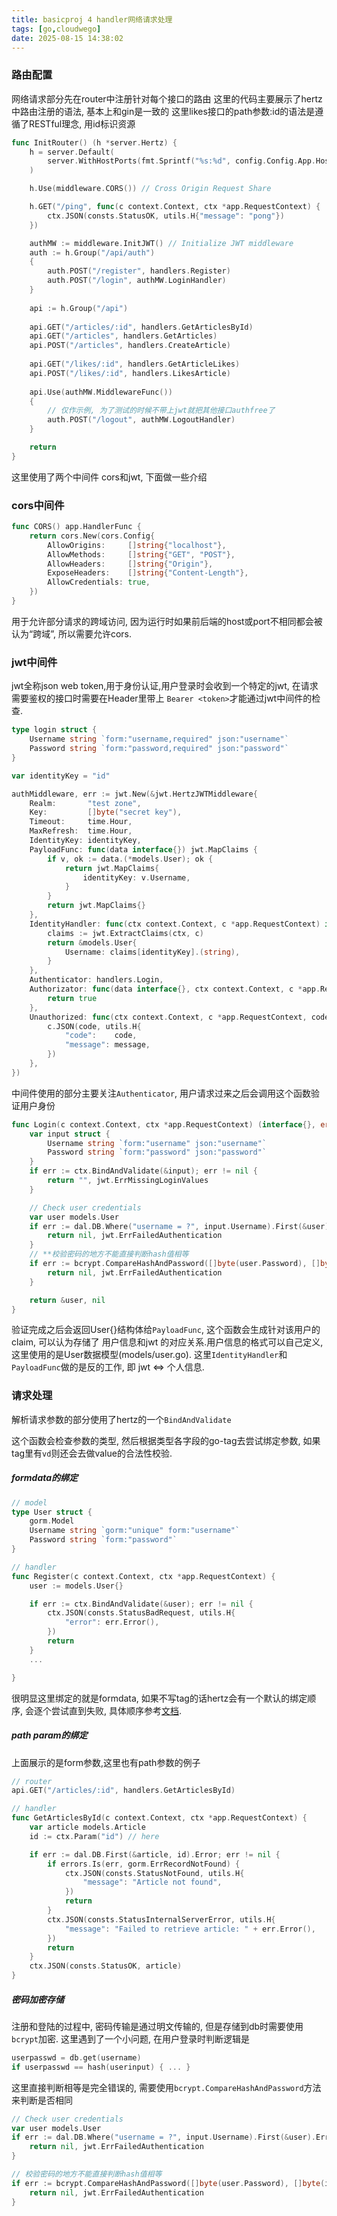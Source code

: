 ```yaml
---
title: basicproj 4 handler网络请求处理
tags: [go,cloudwego]
date: 2025-08-15 14:38:02
---
```


### 路由配置
网络请求部分先在router中注册针对每个接口的路由
这里的代码主要展示了hertz中路由注册的语法, 基本上和gin是一致的
这里likes接口的path参数:id的语法是遵循了RESTful理念, 用id标识资源
```go
func InitRouter() (h *server.Hertz) {
	h = server.Default(
		server.WithHostPorts(fmt.Sprintf("%s:%d", config.Config.App.Host, config.Config.App.Port)),
	)

	h.Use(middleware.CORS()) // Cross Origin Request Share

	h.GET("/ping", func(c context.Context, ctx *app.RequestContext) {
		ctx.JSON(consts.StatusOK, utils.H{"message": "pong"})
	})

	authMW := middleware.InitJWT() // Initialize JWT middleware
	auth := h.Group("/api/auth")
	{
		auth.POST("/register", handlers.Register)
		auth.POST("/login", authMW.LoginHandler)
	}
	
	api := h.Group("/api")
	
	api.GET("/articles/:id", handlers.GetArticlesById)
	api.GET("/articles", handlers.GetArticles)
	api.POST("/articles", handlers.CreateArticle)
	
	api.GET("/likes/:id", handlers.GetArticleLikes)
	api.POST("/likes/:id", handlers.LikesArticle)
	
	api.Use(authMW.MiddlewareFunc())
	{
		// 仅作示例, 为了测试的时候不带上jwt就把其他接口authfree了
		auth.POST("/logout", authMW.LogoutHandler)
	}

	return
}
```

这里使用了两个中间件 cors和jwt, 下面做一些介绍

### cors中间件

```go
func CORS() app.HandlerFunc {
	return cors.New(cors.Config{
		AllowOrigins:     []string{"localhost"},
		AllowMethods:     []string{"GET", "POST"},
		AllowHeaders:     []string{"Origin"},
		ExposeHeaders:    []string{"Content-Length"},
		AllowCredentials: true,
	})
}
```

用于允许部分请求的跨域访问, 因为运行时如果前后端的host或port不相同都会被认为“跨域”, 所以需要允许cors.


### jwt中间件

jwt全称json web token,用于身份认证,用户登录时会收到一个特定的jwt, 在请求需要鉴权的接口时需要在Header里带上 `Bearer <token>`才能通过jwt中间件的检查.

```go
type login struct {
	Username string `form:"username,required" json:"username"`
	Password string `form:"password,required" json:"password"`
}

var identityKey = "id"

authMiddleware, err := jwt.New(&jwt.HertzJWTMiddleware{
    Realm:       "test zone",
    Key:         []byte("secret key"),
    Timeout:     time.Hour,
    MaxRefresh:  time.Hour,
    IdentityKey: identityKey,
    PayloadFunc: func(data interface{}) jwt.MapClaims {
        if v, ok := data.(*models.User); ok {
            return jwt.MapClaims{
                identityKey: v.Username,
            }
        }
        return jwt.MapClaims{}
    },
    IdentityHandler: func(ctx context.Context, c *app.RequestContext) interface{} {
        claims := jwt.ExtractClaims(ctx, c)
        return &models.User{
            Username: claims[identityKey].(string),
        }
    },
    Authenticator: handlers.Login,
    Authorizator: func(data interface{}, ctx context.Context, c *app.RequestContext) bool {
        return true
    },
    Unauthorized: func(ctx context.Context, c *app.RequestContext, code int, message string) {
        c.JSON(code, utils.H{
            "code":    code,
            "message": message,
        })
    },
})

```

中间件使用的部分主要关注`Authenticator`, 用户请求过来之后会调用这个函数验证用户身份
```go
func Login(c context.Context, ctx *app.RequestContext) (interface{}, error) {
	var input struct {
		Username string `form:"username" json:"username"`
		Password string `form:"password" json:"password"`
	}
	if err := ctx.BindAndValidate(&input); err != nil {
		return "", jwt.ErrMissingLoginValues
	}

	// Check user credentials
	var user models.User
	if err := dal.DB.Where("username = ?", input.Username).First(&user).Error; err != nil {
		return nil, jwt.ErrFailedAuthentication
	}
	// **校验密码的地方不能直接判断hash值相等
	if err := bcrypt.CompareHashAndPassword([]byte(user.Password), []byte(input.Password)); err != nil {
		return nil, jwt.ErrFailedAuthentication
	}

	return &user, nil
}
```
验证完成之后会返回User{}结构体给`PayloadFunc`, 这个函数会生成针对该用户的claim, 可以认为存储了 用户信息和jwt 的对应关系.用户信息的格式可以自己定义, 这里使用的是User数据模型(models/user.go). 
这里`IdentityHandler`和`PayloadFunc`做的是反的工作, 即 jwt <=> 个人信息.

### 请求处理

解析请求参数的部分使用了hertz的一个`BindAndValidate`

这个函数会检查参数的类型, 然后根据类型各字段的go-tag去尝试绑定参数, 如果tag里有`vd`则还会去做value的合法性校验.

##### formdata的绑定
```go
// model
type User struct {
	gorm.Model
	Username string `gorm:"unique" form:"username"`
	Password string `form:"password"`
}

// handler
func Register(c context.Context, ctx *app.RequestContext) {
	user := models.User{}

	if err := ctx.BindAndValidate(&user); err != nil {
		ctx.JSON(consts.StatusBadRequest, utils.H{
			"error": err.Error(),
		})
		return
	}
    ...

}
```
很明显这里绑定的就是formdata, 如果不写tag的话hertz会有一个默认的绑定顺序, 会逐个尝试直到失败, 具体顺序参考[文档](https://www.cloudwego.io/zh/docs/hertz/tutorials/basic-feature/binding-and-validate/#).

##### path param的绑定

上面展示的是form参数,这里也有path参数的例子
```go
// router
api.GET("/articles/:id", handlers.GetArticlesById)

// handler
func GetArticlesById(c context.Context, ctx *app.RequestContext) {
	var article models.Article
	id := ctx.Param("id") // here

	if err := dal.DB.First(&article, id).Error; err != nil {
		if errors.Is(err, gorm.ErrRecordNotFound) {
			ctx.JSON(consts.StatusNotFound, utils.H{
				"message": "Article not found",
			})
			return
		}
		ctx.JSON(consts.StatusInternalServerError, utils.H{
			"message": "Failed to retrieve article: " + err.Error(),
		})
		return
	}
	ctx.JSON(consts.StatusOK, article)
}
```

##### 密码加密存储

注册和登陆的过程中, 密码传输是通过明文传输的, 但是存储到db时需要使用`bcrypt`加密. 这里遇到了一个小问题, 在用户登录时判断逻辑是
```go
userpasswd = db.get(username)
if userpasswd == hash(userinput) { ... }
```

这里直接判断相等是完全错误的, 需要使用`bcrypt.CompareHashAndPassword`方法来判断是否相同

```go
// Check user credentials
var user models.User
if err := dal.DB.Where("username = ?", input.Username).First(&user).Error; err != nil {
    return nil, jwt.ErrFailedAuthentication
}

// 校验密码的地方不能直接判断hash值相等
if err := bcrypt.CompareHashAndPassword([]byte(user.Password), []byte(input.Password)); err != nil {
    return nil, jwt.ErrFailedAuthentication
}
```